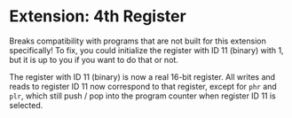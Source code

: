 # Extension: 4th Register
Breaks compatibility with programs that are not built for this extension specifically!
To fix, you could initialize the register with ID 11 (binary) with 1, but it is up to you if you want to do that or not.

The register with ID 11 (binary) is now a real 16-bit register.
All writes and reads to register ID 11 now correspond to that register, except for `phr` and `plr`,
which still push / pop into the program counter when register ID 11 is selected.
